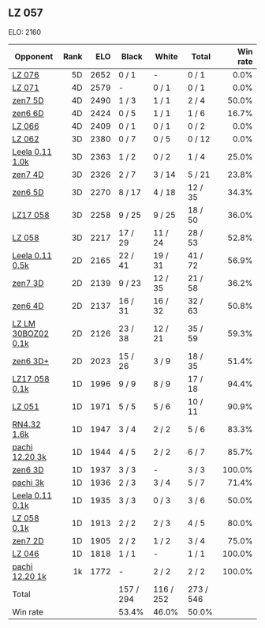 ## LZ 057 ##

ELO: 2160

Opponent | Rank | ELO | Black | White | Total | Win rate
---------|-----:|----:|-------|-------|-------|-------:
[LZ 076](LZ%20076.md) | 5D | 2652 | 0 / 1 | - | 0 / 1 | 0.0%
[LZ 071](LZ%20071.md) | 4D | 2579 | - | 0 / 1 | 0 / 1 | 0.0%
[zen7 5D](zen7%205D.md) | 4D | 2490 | 1 / 3 | 1 / 1 | 2 / 4 | 50.0%
[zen6 6D](zen6%206D.md) | 4D | 2424 | 0 / 5 | 1 / 1 | 1 / 6 | 16.7%
[LZ 066](LZ%20066.md) | 4D | 2409 | 0 / 1 | 0 / 1 | 0 / 2 | 0.0%
[LZ 062](LZ%20062.md) | 3D | 2380 | 0 / 7 | 0 / 5 | 0 / 12 | 0.0%
[Leela 0.11 1.0k](Leela%200.11%201.0k.md) | 3D | 2363 | 1 / 2 | 0 / 2 | 1 / 4 | 25.0%
[zen7 4D](zen7%204D.md) | 3D | 2326 | 2 / 7 | 3 / 14 | 5 / 21 | 23.8%
[zen6 5D](zen6%205D.md) | 3D | 2270 | 8 / 17 | 4 / 18 | 12 / 35 | 34.3%
[LZ17 058](LZ17%20058.md) | 3D | 2258 | 9 / 25 | 9 / 25 | 18 / 50 | 36.0%
[LZ 058](LZ%20058.md) | 3D | 2217 | 17 / 29 | 11 / 24 | 28 / 53 | 52.8%
[Leela 0.11 0.5k](Leela%200.11%200.5k.md) | 2D | 2165 | 22 / 41 | 19 / 31 | 41 / 72 | 56.9%
[zen7 3D](zen7%203D.md) | 2D | 2139 | 9 / 23 | 12 / 35 | 21 / 58 | 36.2%
[zen6 4D](zen6%204D.md) | 2D | 2137 | 16 / 31 | 16 / 32 | 32 / 63 | 50.8%
[LZ LM 30BOZ02 0.1k](LZ%20LM%2030BOZ02%200.1k.md) | 2D | 2126 | 23 / 38 | 12 / 21 | 35 / 59 | 59.3%
[zen6 3D+](zen6%203D+.md) | 2D | 2023 | 15 / 26 | 3 / 9 | 18 / 35 | 51.4%
[LZ17 058 0.1k](LZ17%20058%200.1k.md) | 1D | 1996 | 9 / 9 | 8 / 9 | 17 / 18 | 94.4%
[LZ 051](LZ%20051.md) | 1D | 1971 | 5 / 5 | 5 / 6 | 10 / 11 | 90.9%
[RN4.32 1.6k](RN4.32%201.6k.md) | 1D | 1947 | 3 / 4 | 2 / 2 | 5 / 6 | 83.3%
[pachi 12.20 3k](pachi%2012.20%203k.md) | 1D | 1944 | 4 / 5 | 2 / 2 | 6 / 7 | 85.7%
[zen6 3D](zen6%203D.md) | 1D | 1937 | 3 / 3 | - | 3 / 3 | 100.0%
[pachi 3k](pachi%203k.md) | 1D | 1936 | 2 / 3 | 3 / 4 | 5 / 7 | 71.4%
[Leela 0.11 0.1k](Leela%200.11%200.1k.md) | 1D | 1935 | 3 / 3 | 0 / 3 | 3 / 6 | 50.0%
[LZ 058 0.1k](LZ%20058%200.1k.md) | 1D | 1913 | 2 / 2 | 2 / 3 | 4 / 5 | 80.0%
[zen7 2D](zen7%202D.md) | 1D | 1905 | 2 / 2 | 1 / 2 | 3 / 4 | 75.0%
[LZ 046](LZ%20046.md) | 1D | 1818 | 1 / 1 | - | 1 / 1 | 100.0%
[pachi 12.20 1k](pachi%2012.20%201k.md) | 1k | 1772 | - | 2 / 2 | 2 / 2 | 100.0%
Total | | | 157 / 294 | 116 / 252 | 273 / 546 | 
Win rate| | | 53.4% | 46.0% | 50.0% | 
